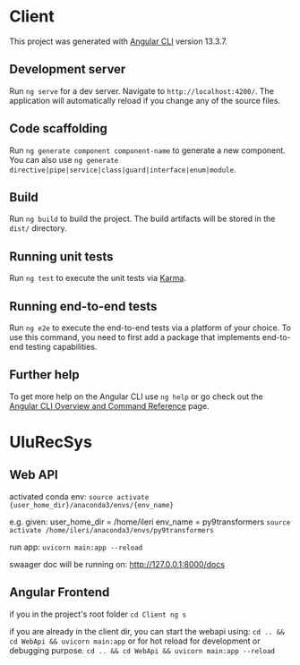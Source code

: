 # Client

This project was generated with [Angular CLI](https://github.com/angular/angular-cli) version 13.3.7.

## Development server

Run `ng serve` for a dev server. Navigate to `http://localhost:4200/`. The application will automatically reload if you change any of the source files.

## Code scaffolding

Run `ng generate component component-name` to generate a new component. You can also use `ng generate directive|pipe|service|class|guard|interface|enum|module`.

## Build

Run `ng build` to build the project. The build artifacts will be stored in the `dist/` directory.

## Running unit tests

Run `ng test` to execute the unit tests via [Karma](https://karma-runner.github.io).

## Running end-to-end tests

Run `ng e2e` to execute the end-to-end tests via a platform of your choice. To use this command, you need to first add a package that implements end-to-end testing capabilities.

## Further help

To get more help on the Angular CLI use `ng help` or go check out the [Angular CLI Overview and Command Reference](https://angular.io/cli) page.


# UluRecSys 

## Web API

activated conda env:
`source activate {user_home_dir}/anaconda3/envs/{env_name}`

e.g. given:
user_home_dir = /home/ileri
env_name = py9transformers
`source activate /home/ileri/anaconda3/envs/py9transformers`

run app: 
`uvicorn main:app --reload`

swaager doc will be running on: http://127.0.0.1:8000/docs

## Angular Frontend
if you in the project's root folder
`
cd Client
ng s
`

if you are already in the client dir, you can start the webapi using:
`
cd .. && cd WebApi && uvicorn main:app
`
or for hot reload for development or debugging purpose.
`
cd .. && cd WebApi && uvicorn main:app --reload
`
